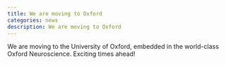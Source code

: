 ```yaml
---
title: We are moving to Oxford
categories: news
description: We are moving to Oxford
---
```


We are moving to the University of Oxford, embedded in the world-class Oxford Neuroscience. Exciting times ahead!